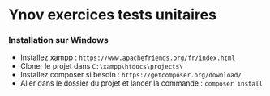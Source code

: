# Ynov exercices tests unitaires

### Installation sur Windows
- Installez xampp : `https://www.apachefriends.org/fr/index.html`
- Cloner le projet dans `C:\xampp\htdocs\projects\`
- Installez composer si besoin : `https://getcomposer.org/download/`
- Aller dans le dossier du projet et lancer la commande : `composer install`